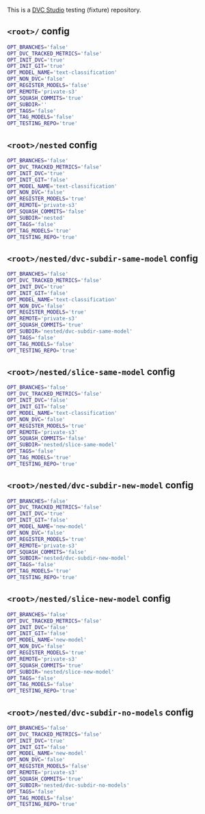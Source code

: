This is a [DVC Studio](https://studio.iterative.ai) testing (fixture) repository.

## `<root>/` config

```bash
OPT_BRANCHES='false'
OPT_DVC_TRACKED_METRICS='false'
OPT_INIT_DVC='true'
OPT_INIT_GIT='true'
OPT_MODEL_NAME='text-classification'
OPT_NON_DVC='false'
OPT_REGISTER_MODELS='false'
OPT_REMOTE='private-s3'
OPT_SQUASH_COMMITS='true'
OPT_SUBDIR=''
OPT_TAGS='false'
OPT_TAG_MODELS='false'
OPT_TESTING_REPO='true'
```

## `<root>/nested` config

```bash
OPT_BRANCHES='false'
OPT_DVC_TRACKED_METRICS='false'
OPT_INIT_DVC='true'
OPT_INIT_GIT='false'
OPT_MODEL_NAME='text-classification'
OPT_NON_DVC='false'
OPT_REGISTER_MODELS='true'
OPT_REMOTE='private-s3'
OPT_SQUASH_COMMITS='false'
OPT_SUBDIR='nested'
OPT_TAGS='false'
OPT_TAG_MODELS='true'
OPT_TESTING_REPO='true'
```

## `<root>/nested/dvc-subdir-same-model` config

```bash
OPT_BRANCHES='false'
OPT_DVC_TRACKED_METRICS='false'
OPT_INIT_DVC='true'
OPT_INIT_GIT='false'
OPT_MODEL_NAME='text-classification'
OPT_NON_DVC='false'
OPT_REGISTER_MODELS='true'
OPT_REMOTE='private-s3'
OPT_SQUASH_COMMITS='true'
OPT_SUBDIR='nested/dvc-subdir-same-model'
OPT_TAGS='false'
OPT_TAG_MODELS='false'
OPT_TESTING_REPO='true'
```

## `<root>/nested/slice-same-model` config

```bash
OPT_BRANCHES='false'
OPT_DVC_TRACKED_METRICS='false'
OPT_INIT_DVC='false'
OPT_INIT_GIT='false'
OPT_MODEL_NAME='text-classification'
OPT_NON_DVC='false'
OPT_REGISTER_MODELS='true'
OPT_REMOTE='private-s3'
OPT_SQUASH_COMMITS='false'
OPT_SUBDIR='nested/slice-same-model'
OPT_TAGS='false'
OPT_TAG_MODELS='true'
OPT_TESTING_REPO='true'
```

## `<root>/nested/dvc-subdir-new-model` config

```bash
OPT_BRANCHES='false'
OPT_DVC_TRACKED_METRICS='false'
OPT_INIT_DVC='true'
OPT_INIT_GIT='false'
OPT_MODEL_NAME='new-model'
OPT_NON_DVC='false'
OPT_REGISTER_MODELS='true'
OPT_REMOTE='private-s3'
OPT_SQUASH_COMMITS='false'
OPT_SUBDIR='nested/dvc-subdir-new-model'
OPT_TAGS='false'
OPT_TAG_MODELS='true'
OPT_TESTING_REPO='true'
```

## `<root>/nested/slice-new-model` config

```bash
OPT_BRANCHES='false'
OPT_DVC_TRACKED_METRICS='false'
OPT_INIT_DVC='false'
OPT_INIT_GIT='false'
OPT_MODEL_NAME='new-model'
OPT_NON_DVC='false'
OPT_REGISTER_MODELS='true'
OPT_REMOTE='private-s3'
OPT_SQUASH_COMMITS='true'
OPT_SUBDIR='nested/slice-new-model'
OPT_TAGS='false'
OPT_TAG_MODELS='false'
OPT_TESTING_REPO='true'
```

## `<root>/nested/dvc-subdir-no-models` config

```bash
OPT_BRANCHES='false'
OPT_DVC_TRACKED_METRICS='false'
OPT_INIT_DVC='true'
OPT_INIT_GIT='false'
OPT_MODEL_NAME='new-model'
OPT_NON_DVC='false'
OPT_REGISTER_MODELS='false'
OPT_REMOTE='private-s3'
OPT_SQUASH_COMMITS='true'
OPT_SUBDIR='nested/dvc-subdir-no-models'
OPT_TAGS='false'
OPT_TAG_MODELS='false'
OPT_TESTING_REPO='true'
```
